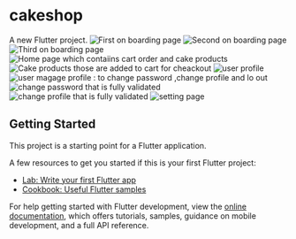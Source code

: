 # cakeshop

A new Flutter project.
![First on boarding page](../../git/1.jpg)
![Second on boarding page](../../git/2.jpg)
![Third on boarding page](../../git/3.jpg)
![Home page which contaiins cart order and cake products](../../git/4.jpg)
![Cake products those are added to cart for cheackout](../../git/5.jpg)
![user profile](../../git/6.jpg)
![user magage profile : to change password ,change profile and lo out](../../git/7.jpg)
![change password that is fully validated](../../git/8.jpg)
![change profile that is fully validated](../../git/9.jpg)
![setting page](../../git/10.jpg)
## Getting Started

This project is a starting point for a Flutter application.

A few resources to get you started if this is your first Flutter project:

- [Lab: Write your first Flutter app](https://docs.flutter.dev/get-started/codelab)
- [Cookbook: Useful Flutter samples](https://docs.flutter.dev/cookbook)

For help getting started with Flutter development, view the
[online documentation](https://docs.flutter.dev/), which offers tutorials,
samples, guidance on mobile development, and a full API reference.
